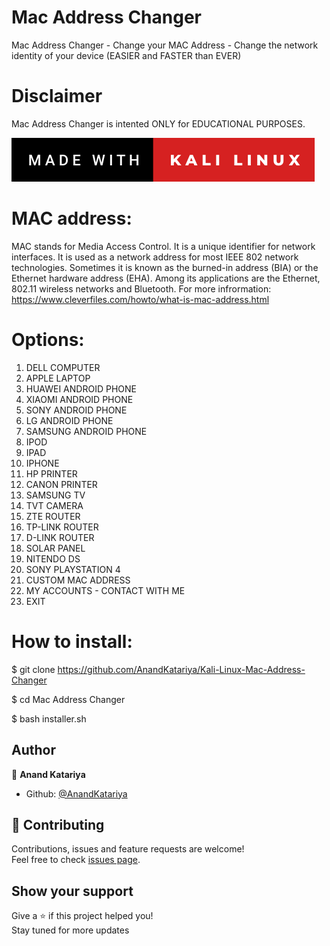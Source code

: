 # Mac Address Changer

Mac Address Changer - Change your MAC Address - Change the network identity of your device (EASIER and FASTER than EVER)
 

# Disclaimer
Mac Address Changer is intented ONLY for EDUCATIONAL PURPOSES.

<img src="https://raw.githubusercontent.com/AnandKatariya/Kali-Linux-Jupyter-Notebook-Installation/a9eea7518be7dadfdc60ac934d98e59735590209/Image/made-with-kali-linux.svg" >


# MAC address:

MAC stands for Media Access Control. It is a unique identifier for network interfaces. It is used as a network address for most IEEE 802 network technologies. Sometimes it is known as the burned-in address (BIA) or the Ethernet hardware address (EHA). Among its applications are the Ethernet, 802.11 wireless networks and Bluetooth.
For more infrormation: https://www.cleverfiles.com/howto/what-is-mac-address.html

# Options:

01. DELL COMPUTER                 
02. APPLE LAPTOP                            
03. HUAWEI ANDROID PHONE                     
04. XIAOMI ANDROID PHONE         
05. SONY ANDROID PHONE                     
06. LG ANDROID PHONE             
07. SAMSUNG ANDROID PHONE        
08. IPOD                         
09. IPAD                              
10. IPHONE                       
11. HP PRINTER 
12. CANON PRINTER
13. SAMSUNG TV 
14. TVT CAMERA
15. ZTE ROUTER
16. TP-LINK ROUTER
17. D-LINK ROUTER
18. SOLAR PANEL
19. NITENDO DS
20. SONY PLAYSTATION 4
21. CUSTOM MAC ADDRESS
22. MY ACCOUNTS - CONTACT WITH ME 
23. EXIT



# How to install:


$ git clone https://github.com/AnandKatariya/Kali-Linux-Mac-Address-Changer

$ cd Mac Address Changer

$ bash installer.sh


## Author

👤 **Anand Katariya**

* Github: [@AnandKatariya](https://github.com/AnandKatariya)

## 🤝 Contributing

Contributions, issues and feature requests are welcome!<br />Feel free to check [issues page](https://github.com/AnandKatariya/Kali-Linux-Mac-Address-Changer/issues).

## Show your support

Give a ⭐️ if this project helped you! <br>
Stay tuned for more updates
